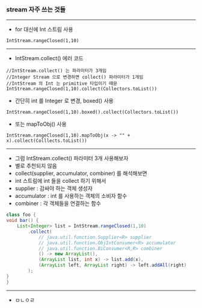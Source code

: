 ### stream 자주 쓰는 것들

---
- for 대신에 Int 스트림 사용
```
IntStream.rangeClosed(1,10)
```

---
- IntStream.collect() 에러 코드
```
//IntStream.collect() 는 파라미터가 3개임
//Integer Stream 으로 변경하면 collect() 파라미터가 1개임
//IntStream 의 Int 는 primitive 타입이기 때문
IntStream.rangeClosed(1,10).collect(Collectors.toList())
```
- 간단히 int 를 Integer 로 변경, boxed() 사용
```
IntStream.rangeClosed(1,10).boxed().collect(Collectors.toList())
```
- 또는 mapToObj() 사용
```
IntStream.rangeClosed(1,10).mapToObj(x -> "" + x).collect(Colllects.toList())
```

---
- 그럼 IntStream.collect() 파라미터 3개 사용해보자
- 별로 추천되지 않음
- collect(supplier, accumulator, combiner) 를 해석해보면
- int 스트림에 int 들을 collect 하기 위해서
- supplier : 감싸야 하는 객체 생성자
- accumulator : int 를 사용하는 객체의 소비자 함수
- combiner : 각 객체들을 연결하는 함수
```java
class foo {
void bar() {
    List<Integer> list = IntStream.rangeClosed(1,10)
        .collect(
            // java.util.function.Supplier<R> supplier
            // java.util.function.ObjIntConsumer<R> accumulator
            // java.util.function.BiConsumer<R,R> combiner
            () -> new ArrayList(),
            (ArrayList list, int x) -> list.add(x),
            (ArrayList left, ArrayList right) -> left.addAll(right)
        );
}
}
```

---
- ㅁㄴㅇㄹ








